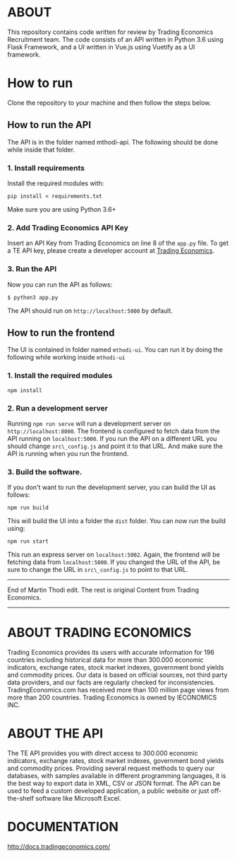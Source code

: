 # ABOUT
This repository contains code written for review by Trading Economics Recruitment team.
The code consists of an API written in Python 3.6 using Flask Framework, and a UI written in
Vue.js using Vuetify as a UI framework. 

# How to run

Clone the repository to your machine and then follow the steps below.

## How to run the API
The API is in the folder named mthodi-api. The following should be done while inside that folder.
### 1. Install requirements

Install the required modules with: 

`pip install < requirements.txt`

Make sure you are using Python 3.6+ 

### 2. Add Trading Economics API Key
Insert an API Key from Trading Economics on line 8 of the `app.py` file.
To get a TE API key, please create a developer account at [Trading Economics](https://developer.tradingeconomics.com).

### 3. Run the API
Now you can run the API as follows:

`$ python3 app.py` 

The API should run on `http://localhost:5000` by default.


## How to run the frontend
The UI is contained in folder named `mthodi-ui`. You can run it by doing the following while
working inside `mthodi-ui`

### 1. Install the required modules
`npm install`

### 2. Run a development server
Running `npm run serve` will run a development server on `http://localhost:8000`.
The frontend is configured to fetch data from the API running on `localhost:5000`.
If you run the API on a different URL you should change `src\_config.js` and point it to that URL.
And make sure the API is running when you run the frontend.

### 3. Build the software.
If you don't want to run the development server, you can build the UI as follows:

`npm run build`

This will build the UI into a folder the `dist` folder. You can now run the build using:

`npm run start`

This run an express server on `localhost:5002`. Again, the frontend will be fetching data from 
`localhost:5000`. If you changed the URL of the API, be sure to change the URL in `src\_config.js`
to point to that URL.


***
End of Martin Thodi edit. The rest is original Content from Trading Economics.
***



# ABOUT TRADING ECONOMICS 

Trading Economics provides its users with accurate information for 196 countries including historical data for more than 300.000 economic indicators, exchange rates, stock market indexes, government bond yields and commodity prices. Our data is based on official sources, not third party data providers, and our facts are regularly checked for inconsistencies. TradingEconomics.com has received more than 100 million page views from more than 200 countries. Trading Economics is owned by IECONOMICS INC.

# ABOUT THE API

The TE API provides you with direct access to 300.000 economic indicators, exchange rates, stock market indexes, government bond yields and commodity prices. Providing several request methods to query our databases, with samples available in different programming languages, it is the best way to export data in XML, CSV or JSON format. The API can be used to feed a custom developed application, a public website or just off-the-shelf software like Microsoft Excel. 

# DOCUMENTATION

http://docs.tradingeconomics.com/
